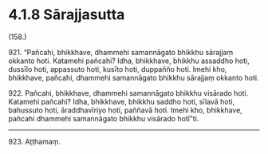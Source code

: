 # 4.1.8 Sārajjasutta

(158.)

921\. “Pañcahi, bhikkhave, dhammehi samannāgato bhikkhu sārajjaṃ okkanto hoti. Katamehi pañcahi? Idha, bhikkhave, bhikkhu assaddho hoti, dussīlo hoti, appassuto hoti, kusīto hoti, duppañño hoti. Imehi kho, bhikkhave, pañcahi, dhammehi samannāgato bhikkhu sārajjaṃ okkanto hoti.

922\. Pañcahi, bhikkhave, dhammehi samannāgato bhikkhu visārado hoti. Katamehi pañcahi? Idha, bhikkhave, bhikkhu saddho hoti, sīlavā hoti, bahussuto hoti, āraddhavīriyo hoti, paññavā hoti. Imehi kho, bhikkhave, pañcahi dhammehi samannāgato bhikkhu visārado hotī”ti.

---

923\. Aṭṭhamaṃ.
